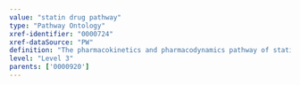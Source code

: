 ```yaml
---
value: "statin drug pathway"
type: "Pathway Ontology"
xref-identifier: "0000724"
xref-dataSource: "PW"
definition: "The pharmacokinetics and pharmacodynamics pathway of statin. Statins are a class of drugs used to lower cholesterol. They act as inhibitors of HMG-CoA reductase, the enzyme that catalyzes an early rate-limiting step in cholesterol biosynthesis. Genetic variations can result in changes in drug availability and can cause differences in the response of the organism to the drug."
level: "Level 3"
parents: ['0000920']
---
```


